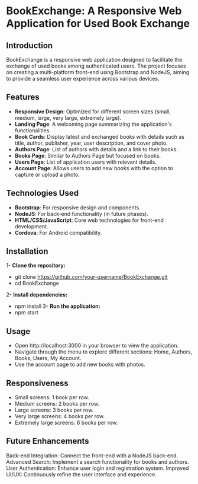 # BookExchange: A Responsive Web Application for Used Book Exchange

## Introduction
BookExchange is a responsive web application designed to facilitate the exchange of used books among authenticated users. The project focuses on creating a multi-platform front-end using Bootstrap and NodeJS, aiming to provide a seamless user experience across various devices.

## Features
- **Responsive Design**: Optimized for different screen sizes (small, medium, large, very large, extremely large).
- **Landing Page**: A welcoming page summarizing the application's functionalities.
- **Book Cards**: Display latest and exchanged books with details such as title, author, publisher, year, user description, and cover photo.
- **Authors Page**: List of authors with details and a link to their books.
- **Books Page**: Similar to Authors Page but focused on books.
- **Users Page**: List of application users with relevant details.
- **Account Page**: Allows users to add new books with the option to capture or upload a photo.

## Technologies Used
- **Bootstrap**: For responsive design and components.
- **NodeJS**: For back-end functionality (in future phases).
- **HTML/CSS/JavaScript**: Core web technologies for front-end development.
- **Cordova**: For Android compatibility.

## Installation

1- **Clone the repository:**
- git clone https://github.com/your-username/BookExchange.git
- cd BookExchange

2- **Install dependencies:**
- npm install
3- **Run the application:**
- npm start

## Usage
- Open http://localhost:3000 in your browser to view the application.
- Navigate through the menu to explore different sections: Home, Authors, Books, Users, My Account.
- Use the account page to add new books with photos.

## Responsiveness  
- Small screens: 1 book per row.
- Medium screens: 2 books per row.
- Large screens: 3 books per row.
- Very large screens: 4 books per row.
- Extremely large screens: 6 books per row.

## Future Enhancements
Back-end Integration: Connect the front-end with a NodeJS back-end.
Advanced Search: Implement a search functionality for books and authors.
User Authentication: Enhance user login and registration system.
Improved UI/UX: Continuously refine the user interface and experience.

